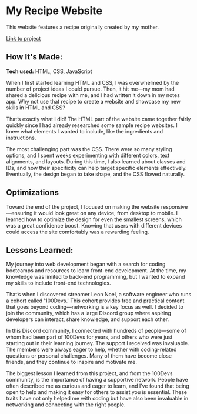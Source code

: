 # My Recipe Website
This website features a recipe originally created by my mother.

[Link to project](https://shamshasan0.github.io/dessert-recipe/)

## How It's Made:

**Tech used:** HTML, CSS, JavaScript

When I first started learning HTML and CSS, I was overwhelmed by the number of project ideas I could pursue. Then, it hit me—my mom had shared a delicious recipe with me, and I had written it down in my notes app. Why not use that recipe to create a website and showcase my new skills in HTML and CSS?

That’s exactly what I did! The HTML part of the website came together fairly quickly since I had already researched some sample recipe websites. I knew what elements I wanted to include, like the ingredients and instructions.

The most challenging part was the CSS. There were so many styling options, and I spent weeks experimenting with different colors, text alignments, and layouts. During this time, I also learned about classes and IDs, and how their specificity can help target specific elements effectively. Eventually, the design began to take shape, and the CSS flowed naturally.

## Optimizations
Toward the end of the project, I focused on making the website responsive—ensuring it would look great on any device, from desktop to mobile. I learned how to optimize the design for even the smallest screens, which was a great confidence boost. Knowing that users with different devices could access the site comfortably was a rewarding feeling.

## Lessons Learned:
My journey into web development began with a search for coding bootcamps and resources to learn front-end development. At the time, my knowledge was limited to back-end programming, but I wanted to expand my skills to include front-end technologies.

That’s when I discovered streamer Leon Noel, a software engineer who runs a cohort called '100Devs.' This cohort provides free and practical content that goes beyond coding—networking is a key focus as well. I decided to join the community, which has a large Discord group where aspiring developers can interact, share knowledge, and support each other.

In this Discord community, I connected with hundreds of people—some of whom had been part of 100Devs for years, and others who were just starting out in their learning journey. The support I received was invaluable. The members were always eager to help, whether with coding-related questions or personal challenges. Many of them have become close friends, and they continue to inspire and motivate me.

The biggest lesson I learned from this project, and from the 100Devs community, is the importance of having a supportive network. People have often described me as curious and eager to learn, and I’ve found that being open to help and making it easy for others to assist you is essential. These traits have not only helped me with coding but have also been invaluable in networking and connecting with the right people.
